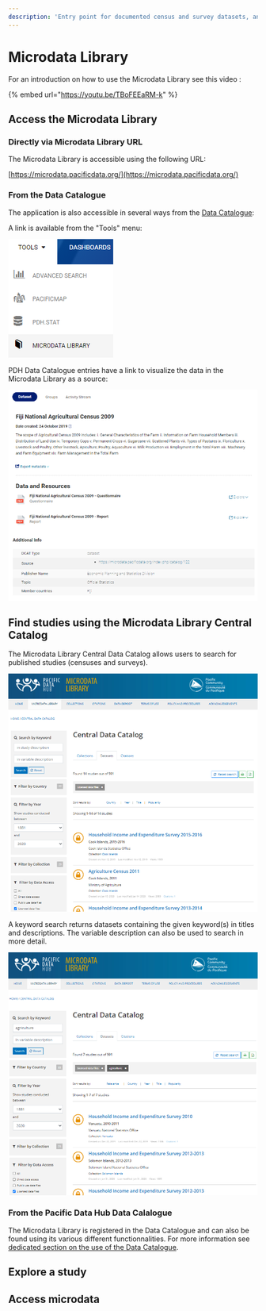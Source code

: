 ```yaml
---
description: 'Entry point for documented census and survey datasets, and access to microdata'
---
```


# Microdata Library

For an introduction on how to use the Microdata Library see this video :

{% embed url="https://youtu.be/TBoFEEaRM-k" %}

## Access the Microdata Library

### Directly via Microdata Library URL

The Microdata Library is accessible using the following URL:

[https://microdata.pacificdata.org/](https://microdata.pacificdata.org/)

### From the Data Catalogue

The application is also accessible in several ways from the [Data Catalogue](https://pacificdata.org/):

A link is available from the "Tools" menu:

![](../.gitbook/assets/microdata-library-pdh-menu.png)

PDH Data Catalogue entries have a link to visualize the data in the Microdata Library as a source:

![](../.gitbook/assets/link-to-microdata-library-from-pdh.png)

## Find studies using the Microdata Library Central Catalog

The Microdata Library Central Data Catalog allows users to search for published studies \(censuses and surveys\).

![](../.gitbook/assets/microdata-library-central-data-catalog.png)

 

A keyword search returns datasets containing the given keyword\(s\) in titles and descriptions. The variable description can also be used to search in more detail.

![](../.gitbook/assets/microdata-library-central-data-catalog2.png)

### From the Pacific Data Hub Data Calalogue

The Microdata Library is registered in the Data Catalogue and can also be found using its various different functionnalities. For more information see [dedicated section on the use of the Data Catalogue](https://app.gitbook.com/@pacific-community-spc/s/pacific-data-hub/~/drafts/-MJz0A5FvX84FSq5yBMJ/catalogue).

## Explore a study

## Access microdata

